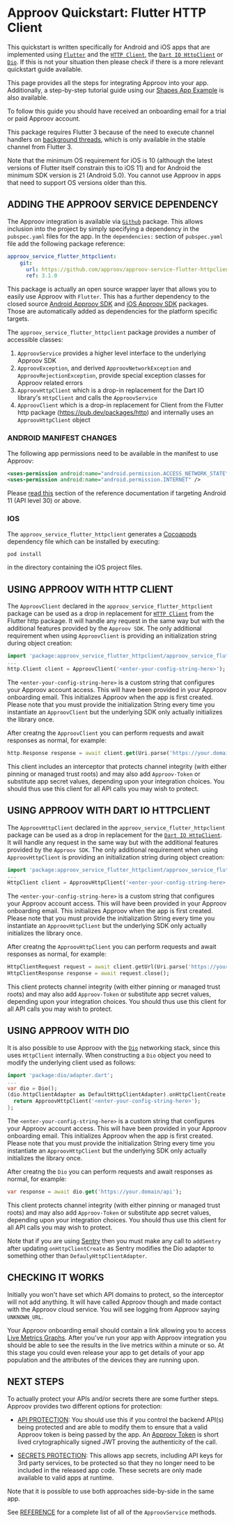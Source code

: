 # Approov Quickstart: Flutter HTTP Client

This quickstart is written specifically for Android and iOS apps that are implemented using [`Flutter`](https://flutter.dev/) and the [`HTTP Client`](https://pub.dev/documentation/http/latest/http/Client-class.html), the [`Dart IO HttpClient`](https://api.dart.dev/stable/2.16.2/dart-io/HttpClient-class.html) or [`Dio`](https://pub.dev/packages/dio). If this is not your situation then please check if there is a more relevant quickstart guide available.

This page provides all the steps for integrating Approov into your app. Additionally, a step-by-step tutorial guide using our [Shapes App Example](https://github.com/approov/quickstart-flutter-httpclient/blob/master/SHAPES-EXAMPLE.md) is also available.

To follow this guide you should have received an onboarding email for a trial or paid Approov account.

This package requires Flutter 3 because of the need to execute channel handlers on [background threads](https://docs.flutter.dev/development/platform-integration/platform-channels?tab=ios-channel-objective-c-tab#executing-channel-handlers-on-background-threads), which is only available in the stable channel from Flutter 3.

Note that the minimum OS requirement for iOS is 10 (although the latest versions of Flutter itself constrain this to iOS 11) and for Android the minimum SDK version is 21 (Android 5.0). You cannot use Approov in apps that need to support OS versions older than this.

## ADDING THE APPROOV SERVICE DEPENDENCY

The Approov integration is available via [`Github`](https://github.com/approov/approov-service-flutter-httpclient) package. This allows inclusion into the project by simply specifying a dependency in the `pubspec.yaml` files for the app. In the `dependencies:` section of `pubspec.yaml` file add the following package reference:

```yaml
approov_service_flutter_httpclient:
    git:
      url: https://github.com/approov/approov-service-flutter-httpclient.git
      ref: 3.1.0
```

This package is actually an open source wrapper layer that allows you to easily use Approov with `Flutter`. This has a further dependency to the closed source [Android Approov SDK](https://github.com/approov/approov-android-sdk) and [iOS Approov SDK](https://github.com/approov/approov-ios-sdk) packages. Those are automatically added as dependencies for the platform specific targets.

The `approov_service_flutter_httpclient` package provides a number of accessible classes:

1. `ApproovService` provides a higher level interface to the underlying Approov SDK
2. `ApproovException`, and derived `ApproovNetworkException` and `ApproovRejectionException`, provide special exception classes for Approov related errors 
3. `ApproovHttpClient` which is a drop-in replacement for the Dart IO library's `HttpClient` and calls the `ApproovService`
4. `ApproovClient` which is a drop-in replacement for Client from the Flutter http package (https://pub.dev/packages/http) and internally uses an `ApproovHttpClient` object

### ANDROID MANIFEST CHANGES

The following app permissions need to be available in the manifest to use Approov:

```xml
<uses-permission android:name="android.permission.ACCESS_NETWORK_STATE" />
<uses-permission android:name="android.permission.INTERNET" />
```

Please [read this](https://approov.io/docs/latest/approov-usage-documentation/#targeting-android-11-and-above) section of the reference documentation if targeting Android 11 (API level 30) or above.

### IOS

The `approov_service_flutter_httpclient` generates a [Cocoapods](https://cocoapods.org) dependency file which can be installed by executing:

```Bash
pod install
```

in the directory containing the iOS project files.

## USING APPROOV WITH HTTP CLIENT

The `ApproovClient` declared in the `approov_service_flutter_httpclient` package can be used as a drop in replacement for [`HTTP Client`](https://pub.dev/documentation/http/latest/http/Client-class.html) from the Flutter http package. It will handle any request in the same way but with the additional features provided by the `Approov SDK`. The only additional requirement when using `ApproovClient` is providing an initialization string during object creation:

```Dart
import 'package:approov_service_flutter_httpclient/approov_service_flutter_httpclient.dart';
...
http.Client client = ApproovClient('<enter-your-config-string-here>');
```

The `<enter-your-config-string-here>` is a custom string that configures your Approov account access. This will have been provided in your Approov onboarding email. This initializes Approov when the app is first created. Please note that you must provide the initialization String every time you instantiate an `ApproovClient` but the underlying SDK only actually initializes the library once.

After creatng the `ApproovClient` you can perform requests and await responses as normal, for example:

```Dart
http.Response response = await client.get(Uri.parse('https://your.domain/api'));
```

This client includes an interceptor that protects channel integrity (with either pinning or managed trust roots) and may also add `Approov-Token` or substitute app secret values, depending upon your integration choices. You should thus use this client for all API calls you may wish to protect.

## USING APPROOV WITH DART IO HTTPCLIENT

The `ApproovHttpClient` declared in the `approov_service_flutter_httpclient` package can be used as a drop in replacement for the [`Dart IO HttpClient`](https://api.dart.dev/stable/2.16.2/dart-io/HttpClient-class.html). It will handle any request in the same way but with the additional features provided by the `Approov SDK`. The only additional requirement when using `ApproovHttpClient` is providing an initialization string during object creation:

```Dart
import 'package:approov_service_flutter_httpclient/approov_service_flutter_httpclient.dart';
...
HttpClient client = ApproovHttpClient('<enter-your-config-string-here>');
```

The `<enter-your-config-string-here>` is a custom string that configures your Approov account access. This will have been provided in your Approov onboarding email. This initializes Approov when the app is first created. Please note that you must provide the initialization String every time you instantiate an `ApproovHttpClient` but the underlying SDK only actually initializes the library once.

After creatng the `ApproovHttpClient` you can perform requests and await responses as normal, for example:

```Dart
HttpClientRequest request = await client.getUrl(Uri.parse('https://your.domain/api'));
HttpClientResponse response = await request.close();
```

This client protects channel integrity (with either pinning or managed trust roots) and may also add `Approov-Token` or substitute app secret values, depending upon your integration choices. You should thus use this client for all API calls you may wish to protect.

## USING APPROOV WITH DIO
It is also possible to use Approov with the [`Dio`](https://pub.dev/packages/dio) networking stack, since this uses `HttpClient` internally. When constructing a `Dio` object you need to modify the underlying client used as follows:

```Dart
import 'package:dio/adapter.dart';
...
var dio = Dio();
(dio.httpClientAdapter as DefaultHttpClientAdapter).onHttpClientCreate = (client) {
  return ApproovHttpClient('<enter-your-config-string-here>');
};
```

The `<enter-your-config-string-here>` is a custom string that configures your Approov account access. This will have been provided in your Approov onboarding email. This initializes Approov when the app is first created. Please note that you must provide the initialization String every time you instantiate an `ApproovHttpClient` but the underlying SDK only actually initializes the library once.

After creatng the `Dio` you can perform requests and await responses as normal, for example:

```Dart
var response = await dio.get('https://your.domain/api');
```

This client protects channel integrity (with either pinning or managed trust roots) and may also add `Approov-Token` or substitute app secret values, depending upon your integration choices. You should thus use this client for all API calls you may wish to protect.

Note that if you are using [Sentry](https://docs.sentry.io/platforms/flutter/) then you must make any call to `addSentry` after updating `onHttpClientCreate` as Sentry modifies the Dio adapter to something other than `DefaulyHttpClientAdapter`.

## CHECKING IT WORKS

Initially you won't have set which API domains to protect, so the interceptor will not add anything. It will have called Approov though and made contact with the Approov cloud service. You will see logging from Approov saying `UNKNOWN_URL`.

Your Approov onboarding email should contain a link allowing you to access [Live Metrics Graphs](https://approov.io/docs/latest/approov-usage-documentation/#metrics-graphs). After you've run your app with Approov integration you should be able to see the results in the live metrics within a minute or so. At this stage you could even release your app to get details of your app population and the attributes of the devices they are running upon.

## NEXT STEPS
To actually protect your APIs and/or secrets there are some further steps. Approov provides two different options for protection:

* [API PROTECTION](https://github.com/approov/quickstart-flutter-httpclient/blob/master/API-PROTECTION.md): You should use this if you control the backend API(s) being protected and are able to modify them to ensure that a valid Approov token is being passed by the app. An [Approov Token](https://approov.io/docs/latest/approov-usage-documentation/#approov-tokens) is short lived crytographically signed JWT proving the authenticity of the call.

* [SECRETS PROTECTION](https://github.com/approov/quickstart-flutter-httpclient/blob/master/SECRETS-PROTECTION.md): This allows app secrets, including API keys for 3rd party services, to be protected so that they no longer need to be included in the released app code. These secrets are only made available to valid apps at runtime.

Note that it is possible to use both approaches side-by-side in the same app.

See [REFERENCE](https://github.com/approov/quickstart-flutter-httpclient/blob/master/REFERENCE.md) for a complete list of all of the `ApproovService` methods.
